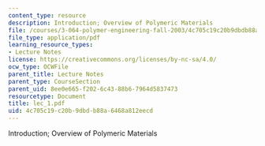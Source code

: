 ```yaml
---
content_type: resource
description: Introduction; Overview of Polymeric Materials
file: /courses/3-064-polymer-engineering-fall-2003/4c705c19c20b9dbdb88a6468a812eecd_lec_1.pdf
file_type: application/pdf
learning_resource_types:
- Lecture Notes
license: https://creativecommons.org/licenses/by-nc-sa/4.0/
ocw_type: OCWFile
parent_title: Lecture Notes
parent_type: CourseSection
parent_uid: 8ee0e665-f202-6c43-88b6-7964d5837473
resourcetype: Document
title: lec_1.pdf
uid: 4c705c19-c20b-9dbd-b88a-6468a812eecd
---
```

Introduction; Overview of Polymeric Materials